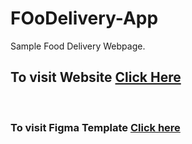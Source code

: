 # FOoDelivery-App
Sample Food Delivery Webpage.
<h2>To visit Website <a href="https://www.figma.com/file/jsbCtV1JoeVHH9ud84yTsD/fiverr-(Copy)?node-id=1%3A2599&mode=dev">Click Here</a></h2><br>
<h3>To visit Figma Template <a href="https://www.figma.com/file/jsbCtV1JoeVHH9ud84yTsD/fiverr-(Copy)?node-id=1%3A2599&mode=dev">Click here</a></h3>
